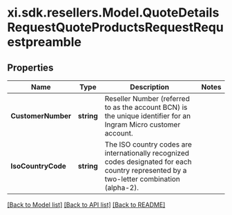 # xi.sdk.resellers.Model.QuoteDetailsRequestQuoteProductsRequestRequestpreamble

## Properties

Name | Type | Description | Notes
------------ | ------------- | ------------- | -------------
**CustomerNumber** | **string** | Reseller Number (referred to as the account BCN) is the unique identifier for an Ingram Micro customer account. | 
**IsoCountryCode** | **string** | The ISO country codes are internationally recognized codes designated for each country represented by a two-letter combination (alpha-2). | 

[[Back to Model list]](../README.md#documentation-for-models) [[Back to API list]](../README.md#documentation-for-api-endpoints) [[Back to README]](../README.md)

